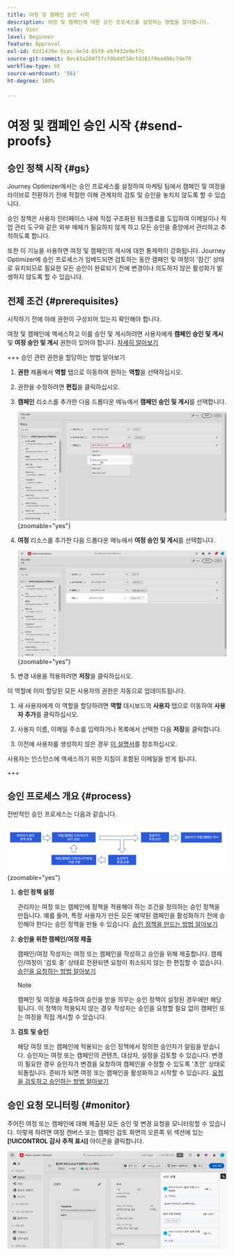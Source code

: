 ```yaml
---
title: 여정 및 캠페인 승인 시작
description: 여정 및 캠페인에 대한 승인 프로세스를 설정하는 방법을 알아봅니다.
role: User
level: Beginner
feature: Approval
exl-id: 92d1439e-5cac-4e7d-85f8-ebf432e9ef7c
source-git-commit: 0ec43a204f5fcf0bddf38cfd381f0ea496c7de70
workflow-type: ht
source-wordcount: '561'
ht-degree: 100%

---
```


# 여정 및 캠페인 승인 시작 {#send-proofs}

## 승인 정책 시작 {#gs}

Journey Optimizer에서는 승인 프로세스를 설정하여 마케팅 팀에서 캠페인 및 여정을 라이브로 전환하기 전에 적절한 이해 관계자의 검토 및 승인을 놓치지 않도록 할 수 있습니다.

승인 정책은 사용자 인터페이스 내에 직접 구조화된 워크플로를 도입하여 이메일이나 작업 관리 도구와 같은 외부 매체가 필요하지 않게 하고 모든 승인을 중앙에서 관리하고 추적하도록 합니다.

또한 이 기능을 사용하면 여정 및 캠페인의 게시에 대한 통제력이 강화됩니다. Journey Optimizer에 승인 프로세스가 임베드되면 검토하는 동안 캠페인 및 여정이 &#39;잠긴&#39; 상태로 유지되므로 필요한 모든 승인이 완료되기 전에 변경이나 의도하지 않은 활성화가 발생하지 않도록 할 수 있습니다.

## 전제 조건 {#prerequisites}

시작하기 전에 아래 권한이 구성되어 있는지 확인해야 합니다.

여정 및 캠페인에 액세스하고 이를 승인 및 게시하려면 사용자에게 **캠페인 승인 및 게시** 및 **여정 승인 및 게시** 권한이 있어야 합니다. [자세히 알아보기](../administration/permissions.md)

+++  승인 관련 권한을 할당하는 방법 알아보기

1. **권한** 제품에서 **역할** 탭으로 이동하여 원하는 **역할**&#x200B;을 선택하십시오.

1. 권한을 수정하려면 **편집**&#x200B;을 클릭하십시오.

1. **캠페인** 리소스를 추가한 다음 드롭다운 메뉴에서 **캠페인 승인 및 게시**&#x200B;를 선택합니다.

   ![](assets/permissions_approval.png){zoomable="yes"}

1. **여정** 리소스를 추가한 다음 드롭다운 메뉴에서 **여정 승인 및 게시**&#x200B;를 선택합니다.

   ![](assets/permissions_approval_2.png){zoomable="yes"}

1. 변경 내용을 적용하려면 **저장**&#x200B;을 클릭하십시오.

이 역할에 이미 할당된 모든 사용자의 권한은 자동으로 업데이트됩니다.

1. 새 사용자에게 이 역할을 할당하려면 **역할** 대시보드의 **사용자** 탭으로 이동하여 **사용자 추가**&#x200B;를 클릭하십시오.

1. 사용자 이름, 이메일 주소를 입력하거나 목록에서 선택한 다음 **저장**&#x200B;을 클릭합니다.

1. 이전에 사용자를 생성하지 않은 경우 [이 설명서](https://experienceleague.adobe.com/ko/docs/experience-platform/access-control/abac/permissions-ui/users)를 참조하십시오.

사용자는 인스턴스에 액세스하기 위한 지침이 포함된 이메일을 받게 됩니다.

+++

## 승인 프로세스 개요 {#process}

전반적인 승인 프로세스는 다음과 같습니다.

![](assets/approval-process.png){zoomable="yes"}

1. **승인 정책 설정**

   관리자는 여정 또는 캠페인에 정책을 적용해야 하는 조건을 정의하는 승인 정책을 만듭니다. 예를 들어, 특정 사용자가 만든 모든 예약된 캠페인을 활성화하기 전에 승인해야 한다는 승인 정책을 만들 수 있습니다. [승인 정책을 만드는 방법 알아보기](approval-policies.md)

1. **승인을 위한 캠페인/여정 제출**

   캠페인/여정 작성자는 여정 또는 캠페인을 작성하고 승인을 위해 제출합니다. 캠페인/여정이 &#39;검토 중&#39; 상태로 전환되면 요청이 취소되지 않는 한 편집할 수 없습니다. [승인을 요청하는 방법 알아보기](request-approval.md)

   >[!NOTE]
   >
   >캠페인 및 여정을 제출하여 승인을 받을 의무는 승인 정책이 설정된 경우에만 해당됩니다. 이 정책이 적용되지 않는 경우 작성자는 승인을 요청할 필요 없이 캠페인 또는 여정을 직접 게시할 수 있습니다.

1. **검토 및 승인**

   해당 여정 또는 캠페인에 적용되는 승인 정책에서 정의한 승인자가 알림을 받습니다. 승인자는 여정 또는 캠페인의 콘텐츠, 대상자, 설정을 검토할 수 있습니다. 변경이 필요한 경우 승인자가 변경을 요청하여 캠페인을 수정할 수 있도록 &#39;초안&#39; 상태로 되돌립니다. 준비가 되면 여정 또는 캠페인을 활성화하고 시작할 수 있습니다. [요청을 검토하고 승인하는 방법 알아보기](review-approve-request.md)

## 승인 요청 모니터링 {#monitor}

주어진 여정 또는 캠페인에 대해 제출된 모든 승인 및 변경 요청을 모니터링할 수 있습니다. 이렇게 하려면 여정 캔버스 또는 캠페인 검토 화면의 오른쪽 위 섹션에 있는 **[!UICONTROL 감사 추적 표시]** 아이콘을 클릭합니다.

![](assets/monitor-requests.png)
